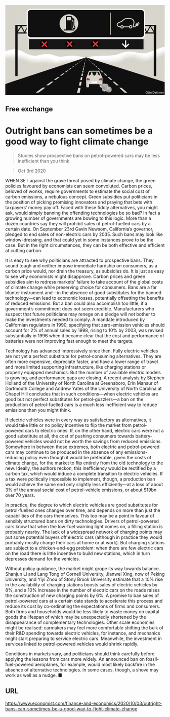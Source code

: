 ![](./images/20201003_FND000_0.jpg)

## Free exchange

# Outright bans can sometimes be a good way to fight climate change

> Studies show prospective bans on petrol-powered cars may be less inefficient than you think

> Oct 3rd 2020

WHEN SET against the grave threat posed by climate change, the green policies favoured by economists can seem convoluted. Carbon prices, beloved of wonks, require governments to estimate the social cost of carbon emissions, a nebulous concept. Green subsidies put politicians in the position of picking promising innovators and praying that bets with taxpayers’ money pay off. Faced with these fiddly alternatives, you might ask, would simply banning the offending technologies be so bad? In fact a growing number of governments are bowing to this logic. More than a dozen countries say they will prohibit sales of petrol-fuelled cars by a certain date. On September 23rd Gavin Newsom, California’s governor, pledged to end sales of non-electric cars by 2035. Such bans may look like window-dressing, and that could yet in some instances prove to be the case. But in the right circumstances, they can be both effective and efficient at cutting carbon.

It is easy to see why politicians are attracted to prospective bans. They sound tough and neither impose immediate hardship on consumers, as a carbon price would, nor drain the treasury, as subsidies do. It is just as easy to see why economists might disapprove. Carbon prices and green subsidies aim to redress markets’ failure to take account of the global costs of climate change while preserving choice for consumers. Bans are a far blunter instrument and—in the absence of good substitutes for the banned technology—can lead to economic losses, potentially offsetting the benefits of reduced emissions. But a ban could also accomplish too little, if a government’s commitment does not seem credible. Manufacturers who suspect that future politicians may renege on a pledge will not bother to make the investments needed to comply. A mandate introduced by Californian regulators in 1990, specifying that zero-emission vehicles should account for 2% of annual sales by 1998, rising to 10% by 2003, was revised substantially in 1996 when it became clear that the cost and performance of batteries were not improving fast enough to meet the targets.

Technology has advanced impressively since then. Fully electric vehicles are not yet a perfect substitute for petrol-consuming alternatives. They are often more expensive, depreciate faster, and have a lower range of travel and more limited supporting infrastructure, like charging stations or properly equipped mechanics. But the number of available electric models is growing, and performance gaps are closing. A recent analysis by Stephen Holland of the University of North Carolina at Greensboro, Erin Mansur of Dartmouth College and Andrew Yates of the University of North Carolina at Chapel Hill concludes that in such conditions—when electric vehicles are good but not perfect substitutes for petrol-guzzlers—a ban on the production of petrol-fuelled cars is a much less inefficient way to reduce emissions than you might think.

If electric vehicles were in every way as satisfactory as alternatives, it would take little or no policy incentive to flip the market from petrol-powered cars to electric ones. If, on the other hand, electric cars were not a good substitute at all, the cost of pushing consumers towards battery-powered vehicles would not be worth the savings from reduced emissions. Somewhere in between those extremes, both electric and petrol-powered cars may continue to be produced in the absence of any emissions-reducing policy even though it would be preferable, given the costs of climate change, for the market to flip entirely from the old technology to the new. Ideally, the authors reckon, this inefficiency would be rectified by a carbon tax, which would induce a complete transition to electric vehicles. If a tax were politically impossible to implement, though, a production ban would achieve the same end only slightly less efficiently—at a loss of about 3% of the annual social cost of petrol-vehicle emissions, or about $19bn over 70 years.

In practice, the degree to which electric vehicles are good substitutes for petrol-fuelled ones changes over time, and depends on more than just the capabilities of the cars themselves. This too may be a point in favour of sensibly structured bans on dirty technologies. Drivers of petrol-powered cars know that when the low-fuel warning light comes on, a filling station is probably nearby. The lack of a widespread network of charging points may put some potential buyers off electric cars (although in practice they would probably mostly charge their cars at home or at work). But charging stations are subject to a chicken-and-egg problem: when there are few electric cars on the road there is little incentive to build new stations, which in turn depresses demand for the vehicles.

Without policy guidance, the market might grope its way towards balance. Shanjun Li and Lang Tong of Cornell University, Jianwei Xing, now of Peking University, and Yiyi Zhou of Stony Brook University estimate that a 10% rise in the availability of charging stations boosts sales of electric vehicles by 8%, and a 10% increase in the number of electric cars on the roads raises the construction of new charging points by 6%. A promise to ban sales of petrol-powered cars at a certain date stands to accelerate this process and reduce its cost by co-ordinating the expectations of firms and consumers. Both firms and households would be less likely to waste money on capital goods the lifespan of which may be unexpectedly shortened by the disappearance of complementary technologies. Other scale economies might be realised: carmakers may feel more comfortable shifting the bulk of their R&D spending towards electric vehicles, for instance, and mechanics might start preparing to service electric cars. Meanwhile, the investment in services linked to petrol-powered vehicles would shrink rapidly.

Conditions in markets vary, and politicians should think carefully before applying the lessons from cars more widely. An announced ban on fossil-fuel-powered aeroplanes, for example, would most likely backfire in the absence of alternative technologies. In some cases, though, a shove may work as well as a nudge. ■

## URL

https://www.economist.com/finance-and-economics/2020/10/03/outright-bans-can-sometimes-be-a-good-way-to-fight-climate-change
